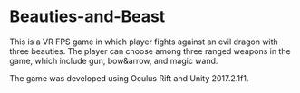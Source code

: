 # Beauties-and-Beast
This is a VR FPS game in which player fights against an evil dragon with three beauties. The player can choose among three ranged weapons in the game, which include gun, bow&arrow, and magic wand.

The game was developed using Oculus Rift and Unity 2017.2.1f1.
